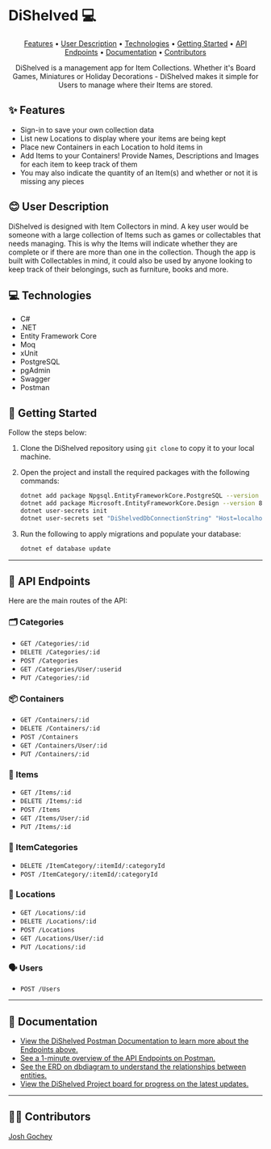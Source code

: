 # **DiShelved 💻**
<p align="center">
  <a href="#-features">Features</a> •
  <a href="#-user-description">User Description</a> •
  <a href="#-technologies">Technologies</a> •
  <a href="#-getting-started">Getting Started</a> •
  <a href="#-api-endpoints">API Endpoints</a> •
  <a href="#-documentation">Documentation</a> •
  <a href="#-contributors">Contributors</a>
</p>

<p align="center">
DiShelved is a management app for Item Collections. Whether it's Board Games, Miniatures or Holiday Decorations - DiShelved makes it simple for Users to manage where their Items are stored.
</p>

## ✨ Features
- Sign-in to save your own collection data
- List new Locations to display where your items are being kept
- Place new Containers in each Location to hold items in
- Add Items to your Containers! Provide Names, Descriptions and Images for each item to keep track of them
- You may also indicate the quantity of an Item(s) and whether or not it is missing any pieces

## 😊 User Description
DiShelved is designed with Item Collectors in mind. A key user would be someone with a large collection of Items such as games or collectables that needs managing.
This is why the Items will indicate whether they are complete or if there are more than one in the collection.
Though the app is built with Collectables in mind, it could also be used by anyone looking to keep track of their belongings, such as furniture, books and more.


## 💻 Technologies

- C#
- .NET
- Entity Framework Core
- Moq
- xUnit
- PostgreSQL
- pgAdmin
- Swagger
- Postman

## 🚀 Getting Started

Follow the steps below:

1. Clone the DiShelved repository using `git clone` to copy it to your local machine.
2. Open the project and install the required packages with the following commands:

   ```bash
   dotnet add package Npgsql.EntityFrameworkCore.PostgreSQL --version 8.0
   dotnet add package Microsoft.EntityFrameworkCore.Design --version 8.0
   dotnet user-secrets init
   dotnet user-secrets set "DiShelvedDbConnectionString" "Host=localhost;Port=5432;Username=postgres;Password=;Database=DiShelved"

3. Run the following to apply migrations and populate your database:

   ```bash
   dotnet ef database update

---

## 📍 API Endpoints

Here are the main routes of the API:

### 🗂️ Categories

- `GET /Categories/:id`
- `DELETE /Categories/:id`
- `POST /Categories`
- `GET /Categories/User/:userid`
- `PUT /Categories/:id`

### 📦 Containers

- `GET /Containers/:id`
- `DELETE /Containers/:id`
- `POST /Containers`
- `GET /Containers/User/:id`
- `PUT /Containers/:id`

### 🧾 Items

- `GET /Items/:id`
- `DELETE /Items/:id`
- `POST /Items`
- `GET /Items/User/:id`
- `PUT /Items/:id`

### 🔗 ItemCategories

- `DELETE /ItemCategory/:itemId/:categoryId`
- `POST /ItemCategory/:itemId/:categoryId`

### 📍 Locations

- `GET /Locations/:id`
- `DELETE /Locations/:id`
- `POST /Locations`
- `GET /Locations/User/:id`
- `PUT /Locations/:id`

### 🗣️ Users

- `POST /Users`

---

## 📄 Documentation

- [View the DiShelved Postman Documentation to learn more about the Endpoints above.](https://documenter.getpostman.com/view/36639418/2sB2qfAzEy?authuser=0)
- [See a 1-minute overview of the API Endpoints on Postman.](https://www.loom.com/share/79097f102a1649b9bdb03ba98acacd0d?sid=e7871ba8-5b4d-4055-aba6-9aef7b6e0ec7)
- [See the ERD on dbdiagram to understand the relationships between entities.](https://dbdiagram.io/d/DiShelved-68227fd95b2fc4582f4a2b7a)
- [View the DiShelved Project board for progress on the latest updates.](https://github.com/users/Jgochey/projects/11)

---

## 👨‍🔬 Contributors
[Josh Gochey](https://github.com/Jgochey)
